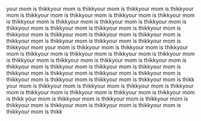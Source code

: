 your mom is thikkyour mom is thikkyour mom is thikkyour mom is thikkyour mom is thikkyour mom is thikkyour mom is thikkyour mom is thikkyour mom is thikkyour mom is thikkyour mom is thikkyour mom is thikkyour mom is thikkyour mom is thikkyour mom is thikkyour mom is thikkyour mom is thikkyour mom is thikkyour mom is thikkyour mom is thikkyour mom is thikkyour mom is thikkyour mom is thikkyour mom is thikkyour mom is thikkyour mom 
your mom is thikkyour mom is thikkyour mom is thikkyour mom is thikkyour mom is thikkyour mom is thikkyour mom is thikkyour mom is thikkyour mom is thikkyour mom is thikkyour mom is thikkyour mom is thikkyour mom is thikkyour mom is thikkyour mom is thikkyour mom is thikkyour mom is thikkyour mom is thikkyour mom is thikkyour mom is thikkyour mom is thikkyour mom is thikkyour mom is thikkyour mom is thikk
your mom is thikkyour mom is thikkyour mom is thikkyour mom is thikkyour mom is thikkyour mom is thikkyour mom is thikkyour mom is thikkyour mom is thikk
your mom is thikkyour mom is thikkyour mom is thikkyour mom is thikkyour mom is thikkyour mom is thikkyour mom is thikkyour mom is thikkyour mom is thikk

